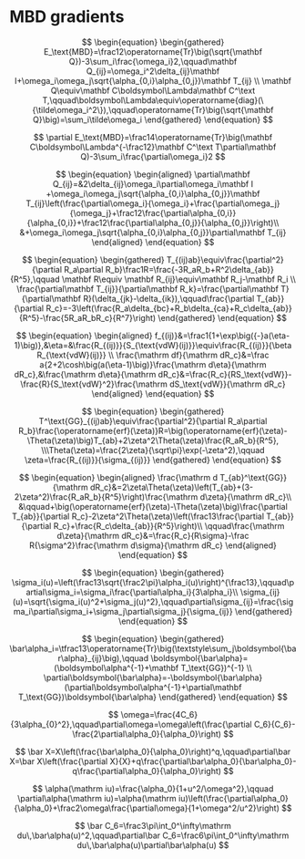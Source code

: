 # MBD gradients

$$
\begin{equation}
\begin{gathered}
E_\text{MBD}=\frac12\operatorname{Tr}\big(\sqrt{\mathbf Q})-3\sum_i\frac{\omega_i}2,\qquad\mathbf Q_{ij}=\omega_i^2\delta_{ij}\mathbf I+\omega_i\omega_j\sqrt{\alpha_{0,i}\alpha_{0,j}}\mathbf T_{ij} \\
\mathbf Q\equiv\mathbf C\boldsymbol\Lambda\mathbf C^\text T,\qquad\boldsymbol\Lambda\equiv\operatorname{diag}(\{\tilde\omega_i^2\}),\qquad\operatorname{Tr}\big(\sqrt{\mathbf Q}\big)=\sum_i\tilde\omega_i
\end{gathered}
\end{equation}
$$

$$
\partial E_\text{MBD}=\frac14\operatorname{Tr}\big(\mathbf C\boldsymbol\Lambda^{-\frac12}\mathbf C^\text T\partial\mathbf Q)-3\sum_i\frac{\partial\omega_i}2
$$

$$
\begin{equation}
\begin{aligned}
\partial\mathbf Q_{ij}=&2\delta_{ij}\omega_i\partial\omega_i\mathbf I
+\omega_i\omega_j\sqrt{\alpha_{0,i}\alpha_{0,j}}\mathbf T_{ij}\left(\frac{\partial\omega_i}{\omega_i}+\frac{\partial\omega_j}{\omega_j}+\frac12\frac{\partial\alpha_{0,i}}{\alpha_{0,i}}+\frac12\frac{\partial\alpha_{0,j}}{\alpha_{0,j}}\right)\\
&+\omega_i\omega_j\sqrt{\alpha_{0,i}\alpha_{0,j}}\partial\mathbf T_{ij}
\end{aligned}
\end{equation}
$$

$$
\begin{equation}
\begin{gathered}
T_{(ij)ab}\equiv\frac{\partial^2}{\partial R_a\partial R_b}\frac1R=\frac{-3R_aR_b+R^2\delta_{ab}}{R^5},\qquad \mathbf R\equiv \mathbf R_{ij}\equiv\mathbf R_j-\mathbf R_i \\
\frac{\partial\mathbf T_{ij}}{\partial\mathbf R_k}=\frac{\partial\mathbf T}{\partial\mathbf R}(\delta_{jk}-\delta_{ik}),\qquad\frac{\partial T_{ab}}{\partial R_c}=-3\left(\frac{R_a\delta_{bc}+R_b\delta_{ca}+R_c\delta_{ab}}{R^5}-\frac{5R_aR_bR_c}{R^7}\right)
\end{gathered}
\end{equation}
$$

$$
\begin{equation}
\begin{aligned}
f_{(ij)}&=\frac1{1+\exp\big({-}a(\eta-1)\big)},&\eta=&\frac{R_{(ij)}}{S_{\text{vdW}(ij)}}\equiv\frac{R_{(ij)}}{\beta R_{\text{vdW}(ij)}} \\
\frac{\mathrm df}{\mathrm dR_c}&=\frac a{2+2\cosh\big(a(\eta-1)\big)}\frac{\mathrm d\eta}{\mathrm dR_c},&\frac{\mathrm d\eta}{\mathrm dR_c}&=\frac{R_c}{RS_\text{vdW}}-\frac{R}{S_\text{vdW}^2}\frac{\mathrm dS_\text{vdW}}{\mathrm dR_c}
\end{aligned}
\end{equation}
$$

$$
\begin{equation}
\begin{gathered}
T^\text{GG}_{(ij)ab}\equiv\frac{\partial^2}{\partial R_a\partial R_b}\frac{\operatorname{erf}(\zeta)}R=\big(\operatorname{erf}(\zeta)-\Theta(\zeta)\big)T_{ab}+2\zeta^2\Theta(\zeta)\frac{R_aR_b}{R^5},
\\\Theta(\zeta)=\frac{2\zeta}{\sqrt\pi}\exp(-\zeta^2),\qquad \zeta=\frac{R_{(ij)}}{\sigma_{(ij)}}
\end{gathered}
\end{equation}
$$

$$
\begin{equation}
\begin{aligned}
\frac{\mathrm d T_{ab}^\text{GG}}{\mathrm dR_c}&=2\zeta\Theta(\zeta)\left(T_{ab}+(3-2\zeta^2)\frac{R_aR_b}{R^5}\right)\frac{\mathrm d\zeta}{\mathrm dR_c}\\
&\qquad+\big(\operatorname{erf}(\zeta)-\Theta(\zeta)\big)\frac{\partial T_{ab}}{\partial R_c}-2\zeta^2\Theta(\zeta)\left(\frac13\frac{\partial T_{ab}}{\partial R_c}+\frac{R_c\delta_{ab}}{R^5}\right)\\
\qquad\frac{\mathrm d\zeta}{\mathrm dR_c}&=\frac{R_c}{R\sigma}-\frac R{\sigma^2}\frac{\mathrm d\sigma}{\mathrm dR_c}
\end{aligned}
\end{equation}
$$

$$
\begin{equation}
\begin{gathered}
\sigma_i(u)=\left(\frac13\sqrt{\frac2\pi}\alpha_i(u)\right)^{\frac13},\qquad\partial\sigma_i=\sigma_i\frac{\partial\alpha_i}{3\alpha_i}\\
\sigma_{ij}(u)=\sqrt{\sigma_i(u)^2+\sigma_j(u)^2},\qquad\partial\sigma_{ij}=\frac{\sigma_i\partial\sigma_i+\sigma_j\partial\sigma_j}{\sigma_{ij}}
\end{gathered}
\end{equation}
$$

$$
\begin{equation}
\begin{gathered}
\bar\alpha_i=\tfrac13\operatorname{Tr}\big(\textstyle\sum_j\boldsymbol{\bar\alpha}_{ij}\big),\qquad \boldsymbol{\bar\alpha}=(\boldsymbol\alpha^{-1}+\mathbf T_\text{GG})^{-1} \\
\partial\boldsymbol{\bar\alpha}=-\boldsymbol{\bar\alpha}(\partial\boldsymbol\alpha^{-1}+\partial\mathbf T_\text{GG})\boldsymbol{\bar\alpha}
\end{gathered}
\end{equation}
$$

$$
\omega=\frac{4C_6}{3\alpha_{0}^2},\qquad\partial\omega=\omega\left(\frac{\partial C_6}{C_6}-\frac{2\partial\alpha_0}{\alpha_0}\right)
$$

$$
\bar X=X\left(\frac{\bar\alpha_0}{\alpha_0}\right)^q,\qquad\partial\bar X=\bar X\left(\frac{\partial X}{X}+q\frac{\partial\bar\alpha_0}{\bar\alpha_0}-q\frac{\partial\alpha_0}{\alpha_0}\right)
$$

$$
\alpha(\mathrm iu)=\frac{\alpha_0}{1+u^2/\omega^2},\qquad
\partial\alpha(\mathrm iu)=\alpha(\mathrm iu)\left(\frac{\partial\alpha_0}{\alpha_0}+\frac2\omega\frac{\partial\omega}{1+\omega^2/u^2}\right)
$$

$$
\bar C_6=\frac3\pi\int_0^\infty\mathrm du\,\bar\alpha(u)^2,\qquad\partial\bar C_6=\frac6\pi\int_0^\infty\mathrm du\,\bar\alpha(u)\partial\bar\alpha(u)
$$

